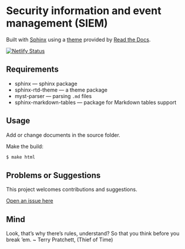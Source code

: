 # Security information and event management (SIEM)

Built with [Sphinx](https://www.sphinx-doc.org) using a [theme](https://github.com/readthedocs/sphinx_rtd_theme) provided
by [Read the Docs](https://readthedocs.org/).

[![Netlify Status](https://api.netlify.com/api/v1/badges/93fbe769-705f-41d0-b2d2-6fdef159da71/deploy-status)](https://app.netlify.com/sites/musical-cannoli-4012cc/deploys)

## Requirements

* sphinx — sphinx package
* sphinx-rtd-theme — a theme package
* myst-parser — parsing `.md` files
* sphinx-markdown-tables — package for Markdown tables support

## Usage

Add or change documents in the source folder.

Make the build:
```bash
$ make html
```

## Problems or Suggestions

This project welcomes contributions and suggestions. 

[Open an issue here](https://github.com/tymyrddin/blue-siem/issues)

## Mind

Look, that’s why there’s rules, understand? So that you think before you break ’em. ~ Terry Pratchett, (Thief of Time)
